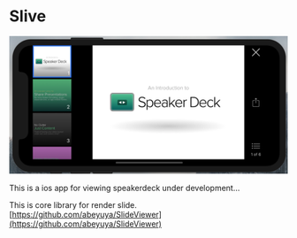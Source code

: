 # Slive

![screenshot](https://github.com/abeyuya/Slive/blob/master/doc/screenshot.png)

This is a ios app for viewing speakerdeck under development...

This is core library for render slide. [https://github.com/abeyuya/SlideViewer](https://github.com/abeyuya/SlideViewer)

